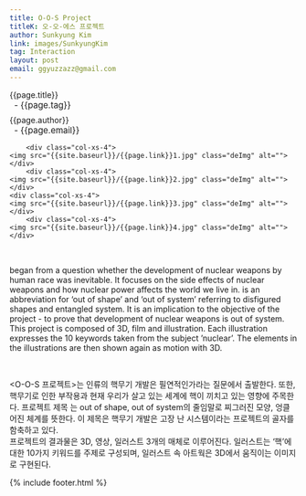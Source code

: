 ```yaml
---
title: O-O-S Project
titleK: 오-오-에스 프로젝트
author: Sunkyung Kim
link: images/SunkyungKim
tag: Interaction
layout: post
email: ggyuzzazz@gmail.com
---	
```


<div class="container">

<div class="deDep">
{{page.title}}<br>
<p style="font-size:15px; margin:0px; padding:0px 0px 0px 8px; margin:0px 0px 8px 0px;">- {{page.tag}}</p>
{{page.author}}<br>
<p style="font-size:15px; margin:0px; padding:0px 0px 0px 8px;">- {{page.email}}</p>
</div>


<div class="row" class="imgcolor">
	
		<div class="col-xs-4">
	<img src="{{site.baseurl}}/{{page.link}}1.jpg" class="deImg" alt=""></div>
		<div class="col-xs-4">
	<img src="{{site.baseurl}}/{{page.link}}2.jpg" class="deImg" alt=""></div>
	<div class="col-xs-4">
	<img src="{{site.baseurl}}/{{page.link}}3.jpg" class="deImg" alt=""></div>
		<div class="col-xs-4">
	<img src="{{site.baseurl}}/{{page.link}}4.jpg" class="deImg" alt=""></div>
	
</div>
<br>

<div class="det lato">



<O-O-S Project> began from a question whether the development of nuclear weapons by human race was inevitable. It focuses on the side effects of nuclear weapons and how nuclear power affects the world we live in. <O-O-S> is an abbreviation for ‘out of shape’ and ‘out of system’ referring to disfigured shapes and entangled system. It is an implication to the objective of the project - to prove that development of nuclear weapons is out of system. 
<br>
This project is composed of 3D, film and illustration.
Each illustration expresses the 10 keywords taken from the subject ’nuclear’. The elements in the illustrations are then shown again as motion with 3D. 



</div>

<br>

<div class="noto">

<O-O-S 프로젝트>는 인류의 핵무기 개발은 필연적인가라는 질문에서 출발한다. 또한, 핵무기로 인한 부작용과 현재 우리가 살고 있는 세계에 핵이 끼치고 있는 영향에 주목한다. 프로젝트 제목 <O-O-S>는 out of shape, out of system의 줄임말로 찌그러진 모양, 엉클어진 체계를 뜻한다. 이 제목은 핵무기 개발은 고장 난 시스템이라는 프로젝트의 골자를 함축하고 있다. 
<br>
프로젝트의 결과물은 3D, 영상, 일러스트 3개의 매체로 이루어진다. 일러스트는 ‘핵’에 대한 10가지 키워드를 주제로 구성되며, 일러스트 속 아트웍은 3D에서 움직이는 이미지로 구현된다. 


</div>
 {% include footer.html %}